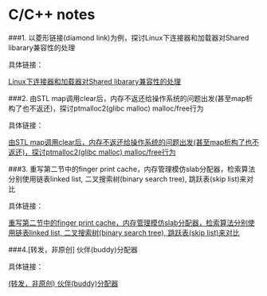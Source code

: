 # C/C++ notes

###1. 以菱形链接(diamond link)为例，探讨Linux下连接器和加载器对Shared libarary兼容性的处理

具体链接：

[Linux下连接器和加载器对Shared libarary兼容性的处理](./0004/)

###2. 由STL map调用clear后，内存不返还给操作系统的问题出发(甚至map析构了也不返还)，探讨ptmalloc2(glibc malloc) malloc/free行为

具体链接：

[由STL map调用clear后，内存不返还给操作系统的问题出发(甚至map析构了也不返还)，探讨ptmalloc2(glibc malloc) malloc/free行为](./0001/)


###3. 重写第二节中的finger print cache，内存管理模仿slab分配器，检索算法分别使用链表linked list, 二叉搜索树(binary search tree), 跳跃表(skip list)来对比

具体链接：

[重写第二节中的finger print cache，内存管理模仿slab分配器，检索算法分别使用链表linked list, 二叉搜索树(binary search tree), 跳跃表(skip list)来对比
](./0002/)


###4.[转发，非原创] 伙伴(buddy)分配器

具体链接：

[(转发，非原创) 伙伴(buddy)分配器](./0003/)

